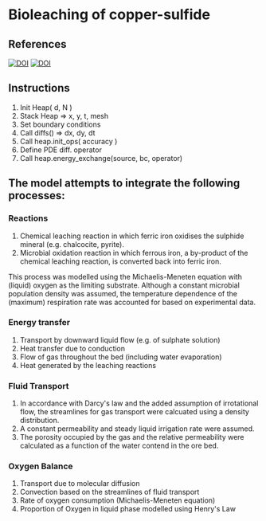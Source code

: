 # Bioleaching of copper-sulfide

## References

[![DOI]()](https://doi.org/10.1016/S1572-4409(99)80045-5)
[![DOI]()](https://doi.org/10.1016/S0304-386X(00)00119-5)

## Instructions

1) Init Heap( d, N )
2) Stack Heap => x, y, t, mesh
3) Set boundary conditions
4) Call diffs() => dx, dy, dt
5) Call heap.init_ops( accuracy )
6) Define PDE diff. operator
7) Call heap.energy_exchange(source, bc, operator)

## The model attempts to integrate the following processes:

### Reactions

1) Chemical leaching reaction in which ferric iron oxidises the sulphide mineral (e.g. chalcocite, pyrite).
2) Microbial oxidation reaction in which ferrous iron, a by-product of the chemical leaching reaction, is converted back into ferric iron.

This process was modelled using the Michaelis-Meneten equation with (liquid) oxygen as the limiting substrate. Although a constant microbial population density was assumed, the temperature dependence of the (maximum) respiration rate was accounted for based on experimental data.

### Energy transfer

1) Transport by downward liquid flow (e.g. of sulphate solution)
2) Heat transfer due to conduction
3) Flow of gas throughout the bed (including water evaporation)
4) Heat generated by the leaching reactions

### Fluid Transport

1) In accordance with Darcy's law and the added assumption of irrotational flow, the streamlines for gas transport were calcuated using a density distribution.
2) A constant permeability and steady liquid irrigation rate were assumed. 
3) The porosity occupied by the gas and the relative permeability were calculated as a function of the water contend in the ore bed.

### Oxygen Balance

1) Transport due to molecular diffusion
2) Convection based on the streamlines of fluid transport
3) Rate of oxygen consumption (Michaelis-Meneten equation)
4) Proportion of Oxygen in liquid phase modelled using Henry's Law
